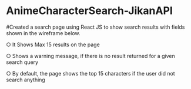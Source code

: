 # AnimeCharacterSearch-JikanAPI

#Created a search page using React JS to show search results with fields shown in the wireframe below.

○ It Shows Max 15 results on the page

○ Shows a warning message, if there is no result returned for a given search query

○ By default, the page shows the top 15 characters if the user did not search anything

